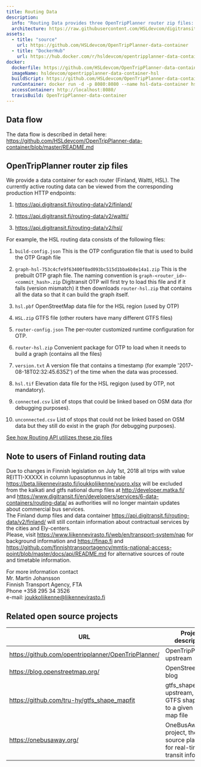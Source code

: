 ```yaml
---
title: Routing Data
description:
  info: "Routing Data provides three OpenTripPlanner router zip files: Helsinki region, the Waltti regions, and whole Finland."
  architecture: https://raw.githubusercontent.com/HSLdevcom/digitransit-site/master/pages/en/developers/services/6-data-containers/routing-data/architecture.xml
assets:
  - title: "source"
    url: https://github.com/HSLdevcom/OpenTripPlanner-data-container
  - title: "DockerHub"
    url: https://hub.docker.com/r/hsldevcom/opentripplanner-data-container-hsl/
docker:
  dockerfile: https://github.com/HSLdevcom/OpenTripPlanner-data-container/blob/master/otp-data-container/Dockerfile.data-container
  imageName: hsldevcom/opentripplanner-data-container-hsl
  buildScript: https://github.com/HSLdevcom/OpenTripPlanner-data-container/blob/master/travis-build.sh
  runContainer: docker run -d -p 8080:8080 --name hsl-data-container hsldevcom/opentripplanner-data-container-hsl
  accessContainer: http://localhost:8080/
  travisBuild: OpenTripPlanner-data-container
---
```


## Data flow

The data flow is described in detail here: https://github.com/HSLdevcom/OpenTripPlanner-data-container/blob/master/README.md

## OpenTripPlanner router zip files

We provide a data container for each router (Finland, Waltti, HSL). The currently active routing data can be viewed from the corresponding production HTTP endpoints:

1. https://api.digitransit.fi/routing-data/v2/finland/

2. https://api.digitransit.fi/routing-data/v2/waltti/

3. https://api.digitransit.fi/routing-data/v2/hsl/

For example, the HSL routing data consists of the following files:

1. `build-config.json`
   This is the OTP configuration file that is used to build the OTP Graph file

2. `graph-hsl-753c4cfe9f63400f0ad093bc515d1bba6b8e14a1.zip`
   This is the prebuilt OTP graph file. The naming convention is `graph-<router_id>-<commit_hash>.zip`
   Digitransit OTP will first try to load this file and if it fails (version mismatch) it then downloads `router-hsl.zip` that contains all the data so that it can build the graph itself.

3. `hsl.pbf`
   OpenStreetMap data file for the HSL region (used by OTP)

4. `HSL.zip`
   GTFS file (other routers have many different GTFS files)

5. `router-config.json`
   The per-router customized runtime configuration for OTP.

6. `router-hsl.zip`
   Convenient package for OTP to load when it needs to build a graph (contains all the files)

7. `version.txt`
   A version file that contains a timestamp (for example '2017-08-18T02:32:45.635Z') of the time when the data was processed.

8. `hsl.tif`
   Elevation data file for the HSL regigon (used by OTP, not mandatory).

9. `connected.csv`
   List of stops that could be linked based on OSM data (for debugging purposes).

10. `unconnected.csv`
    List of stops that could not be linked based on OSM data but they still do exist in the graph (for debugging purposes).

[See how Routing API utilizes these zip files](../../../apis/1-routing-api/)

## Note to users of Finland routing data

Due to changes in Finnish legislation on July 1st, 2018 all trips with value REITTI-XXXXX in column lupasoptunnus in table
https://beta.liikennevirasto.fi/joukkoliikenne/vuoro.xlsx will be excluded from the kalkati and gtfs national dump files at http://developer.matka.fi/ and https://www.digitransit.fi/en/developers/services/6-data-containers/routing-data/ as authorities will no longer maintain updates about commercial bus services.  
The Finland dump files and data container https://api.digitransit.fi/routing-data/v2/finland/ will still contain information about contractual services by the cities and Ely-centers.  
Please, visit https://www.liikennevirasto.fi/web/en/transport-system/nap for background information and https://finap.fi and https://github.com/finnishtransportagency/mmtis-national-access-point/blob/master/docs/api/README.md for alternative sources of route and timetable information.

For more information contact  
Mr. Martin Johansson  
Finnish Transport Agency, FTA  
Phone +358 295 34 3526  
e-mail: joukkoliikenne@liikennevirasto.fi

## Related open source projects

| URL                                                 | Project description                                                       |
| --------------------------------------------------- | ------------------------------------------------------------------------- |
| https://github.com/opentripplanner/OpenTripPlanner/ | OpenTripPlanner upstream                                                  |
| https://blog.openstreetmap.org/                     | OpenStreetMap blog                                                        |
| https://github.com/tru-hy/gtfs_shape_mapfit         | gtfs_shape_mapfit upstream, fits GTFS shape files to a given OSM map file |
| https://onebusaway.org/                             | OneBusAway project, the open source platform for real-time transit info   |
